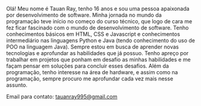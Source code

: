 Olá! Meu nome é Tauan Ray, tenho 16 anos e sou uma pessoa apaixonada por desenvolvimento de software. Minha jornada no mundo da programação 
teve início no começo do curso técnico, que logo de cara me fez ficar fascinado com o mundo de desenvolvimento de software. 
Tenho conhecimentos básicos em HTML, CSS e Javascript e conhecimentos intermediário nas linguagens Python e Java (tendo conhecimento do uso de POO na linguagem Java). 
Sempre estou em busca de aprender novas tecnologias e aprofundar as habilidades que já possuo. Tenho apreço por trabalhar em projetos que ponham 
em desafio as minhas habilidades e me façam pensar em soluções para concluir esses desafios. Além da programação, tenho interesse na área de hardware, 
e assim como na programação, sempre procuro me aprofundar cada vez mais nesse assunto.

Email para contato: tauanray995@gmail.com
